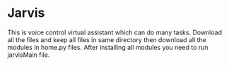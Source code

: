 # Jarvis
This is voice control virtual assistant which can do many tasks.
Download all the files and keep all files in same directory then download all the modules in home.py files.
After installing all modules you need to run jarvisMain file. 
